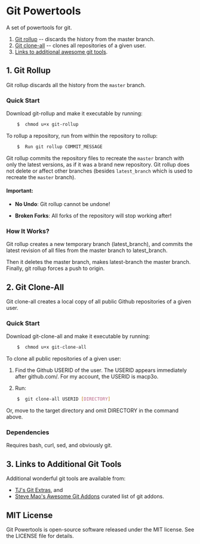 # Git Powertools

A set of powertools for git.

1. [Git rollup](#1-git-rollup) -- discards the history from the master branch.
2. [Git clone-all](#2-git-clone-all) -- clones all repositories of a given user.
3. [Links to additional awesome git tools](#3-links-to-additional-git-tools).

## 1. Git Rollup

Git rollup discards all the history from the `master` branch.

### Quick Start
Download git-rollup and make it executable by running:
~~~bash
	$  chmod u+x git-rollup
~~~

To rollup a repository, run from within the repository to rollup:
~~~bash
	$  Run git rollup COMMIT_MESSAGE
~~~

Git rollup commits the repository files to recreate the `master` branch with only the latest versions, as if it was a brand new repository. Git rollup does not delete or affect other branches (besides `latest_branch` which is used to recreate the `master` branch).

#### Important:
* **No Undo**: Git rollup cannot be undone!

* **Broken Forks**: All forks of the repository will stop working after!

### How It Works?
Git rollup creates a new temporary branch (latest_branch),
and commits the latest revision of all files from the master branch to latest_branch.

Then it deletes the master branch, makes latest-branch the master branch.
Finally, git rollup forces a push to origin.

## 2. Git Clone-All

Git clone-all creates a local copy of all public Github repositories of a given user.

### Quick Start
Download git-clone-all and make it executable by running:
~~~bash
	$  chmod u+x git-clone-all
~~~

To clone all public repositories of a given user:

1. Find the Github USERID of the user. The USERID appears immediately after github.com/. For my account, the USERID is macp3o.

2. Run:
~~~bash
	$  git clone-all USERID [DIRECTORY]
~~~
Or, move to the target directory and omit DIRECTORY in the command above.

### Dependencies
Requires bash, curl, sed, and obviously git.

## 3. Links to Additional Git Tools
Additional wonderful git tools are available from:
* [TJ's Git Extras](https://github.com/tj/git-extras), and
* [Steve Mao's Awesome Git Addons](https://github.com/stevemao/awesome-git-addons) curated list of git addons.

## MIT License
Git Powertools is open-source software released under the MIT license. See the LICENSE file for details. 


